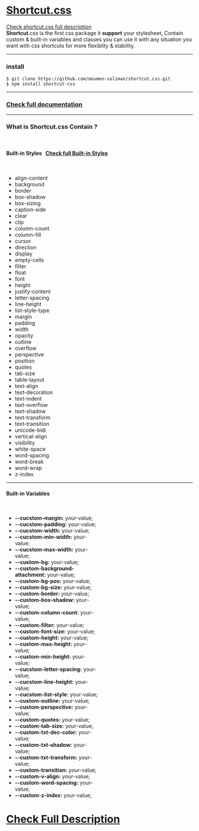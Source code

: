 <a href="http://moumensoliman.com/shortcut-css"><h1>Shortcut.css</h1></a>
<p>
	<a href="http://moumensoliman.com/shortcut-css">Check shortcut.css full description</a><br>
	<b>Shortcut</b>.css is the first css package it <b>support</b> your stylesheet, Contain custom & built-in variables and classes you can use it with any situation you want with css shortcuts for more flexiblity & stability.
</p>
<hr>
<h3>install</h3>
<code>$ git clone https://github.com/moumen-soliman/shortcut.css.git</code><br>
<code>$ npm install shortcut-css</code>
<hr>
<h3><a href="http://moumensoliman.com/shortcut-css/docs.html">Check full documentation</a></h3>
<hr>
<h3>What is <b>Shortcut.css</b> Contain ?</h3><br>
            <div>
                <h4><b>Built-in Styles &nbsp; <a href="http://moumensoliman.com/shortcut-css/built-in-styles.html">Check full Built-in Styles</a></b></h4> <br>
                <ul>
                    <li>align-content</li>
                    <li>background</li>
                    <li>border</li>
                    <li>box-shadow</li>
                    <li>box-sizing</li>
                    <li>caption-side</li>
                    <li>clear</li>
                    <li>clip</li>
                    <li>column-count</li>
                    <li>column-fill</li>
                    <li>cursor</li>
                    <li>direction</li>
                    <li>display</li>
                    <li>empty-cells</li>
                    <li>filter</li>
                    <li>float</li>
                    <li>font</li>
                    <li>height</li>
                    <li>justify-content</li>
                    <li>letter-spacing</li>
                    <li>line-height</li>
                    <li>list-style-type</li>
                    <li>margin</li>
                    <li>padding</li>
                    <li>width</li>
                    <li>opacity</li>
                    <li>outline</li>
                    <li>overflow</li>
                    <li>perspective</li>
                    <li>position</li>
                    <li>quotes</li>
                    <li>tab-size</li>
                    <li>table-layout</li>
                    <li>text-align</li>
                    <li>text-decoration</li>
                    <li>text-indent</li>
                    <li>text-overflow</li>
                    <li>text-shadow</li>
                    <li>text-transform</li>
                    <li>text-transition</li>
                    <li>unicode-bidi</li>
                    <li>vertical-align</li>
                    <li>visibility</li>
                    <li>white-space</li>
                    <li>word-spacing</li>
                    <li>word-break</li>
                    <li>word-wrap</li>
                    <li>z-index</li>
                </ul>
            </div>
	    <hr>
            <div style="width:50%">
                <h4><b>Built-in Variables</b></h4><br>
                <ul>
                    <li><b>--cucstom-margin:</b> your-value;</li>
                    <li><b>--cucstom-padding:</b> your-value;</li>
                    <li><b>--cucstom-width:</b> your-value;</li>
                    <li><b>--cucstom-min-width:</b> your-value;</li>
                    <li><b>--cucstom-max-width:</b> your-value;</li>
                    <li><b>--custom-bg:</b> your-value;</li>
                    <li><b>--custom-background-attachment:</b> your-value;</li>
                    <li><b>--custom-bg-pos:</b> your-value;</li>
                    <li><b>--custom-bg-size:</b> your-value;</li>
                    <li><b>--custom-border:</b> your-value;</li>
                    <li><b>--custom-box-shadow:</b> your-value;</li>
                    <li><b>--custom-column-count:</b> your-value;</li>
                    <li><b>--custom-filter:</b> your-value;</li>
                    <li><b>--custom-font-size:</b> your-value;</li>
                    <li><b>--custom-height:</b> your-value;</li>
                    <li><b>--custom-max-height:</b> your-value;</li>
                    <li><b>--custom-min-height:</b> your-value;</li>
                    <li><b>--cucstom-letter-spacing:</b> your-value;</li>
                    <li><b> --cucstom-line-height:</b> your-value;</li>
                    <li><b>--cucstom-list-style:</b> your-value;</li>
                    <li><b>--custom-outline:</b> your-value;</li>
                    <li><b>--custom-perspective:</b> your-value;</li>
                    <li><b>--custom-quotes:</b> your-value;</li>
                    <li><b>--custom-tab-size:</b> your-value;</li>
                    <li><b>--custom-txt-dec-color:</b> your-value;</li>
                    <li><b>--custom-txt-shadow:</b> your-value;</li>
                    <li><b>--custom-txt-transform:</b> your-value;</li>
                    <li><b>--custom-transition:</b> your-value;</li>
                    <li><b> --custom-v-align:</b> your-value;</li>
                    <li><b>--custom-word-spacing:</b> your-value;</li>
                    <li><b>--custom-z-index:</b> your-value;</li>
                </ul>
            </div>
<h1><a href="http://moumensoliman.com/shortcut-css">Check Full Description</a></h1>

